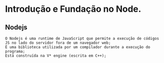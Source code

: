 # Introdução e Fundação no Node.

## Nodejs
    O Nodejs é uma runtime de JavaScript que permite a execução de códigos JS no lado do servidor fora de um navegador web;
    É uma biblioteca utilizada por um compilador durante a execução do programa; 
    Está construída na V* engine (escrita em C++);